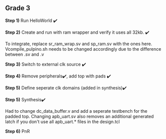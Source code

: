## Grade 3

**Step 1)** Run HelloWorld ✔️

**Step 2)** Create and run with ram wrapper and verify it uses all 32kb. ✔️

To integrate, replace sr_ram_wrap.sv and sp_ram.sv with the ones here. Vcompile_pulpino.sh needs to be changed accordingly due to the difference between .sv and .v

**Step 3)** Switch to external clk source ✔️

**Step 4)** Remove peripherals✔️, add top with pads ✔️

**Step 5)** Define seperate clk domains (added in synthesis)✔️

**Step 5)** Synthesis✔️

Had to change dc_data_buffer.v and add a seperate testbench for the padded top. Changing apb_uart.sv also removes an additional generated latch if you don't use all apb_uart.* files in the design.tcl

**Step 6)** PnR
